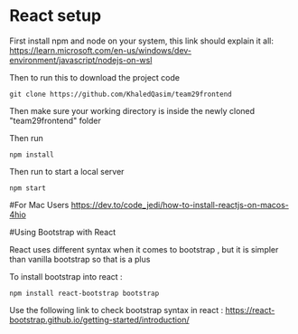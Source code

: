 # React setup

First install npm and node on your system, this link should explain it all:
https://learn.microsoft.com/en-us/windows/dev-environment/javascript/nodejs-on-wsl


Then to run this to download the project code
```
git clone https://github.com/KhaledQasim/team29frontend
```
Then make sure your working directory is inside the newly cloned "team29frontend" folder

Then run 

```
npm install
```

Then run to start a local server 
```
npm start
```

#For Mac Users
https://dev.to/code_jedi/how-to-install-reactjs-on-macos-4hio


#Using Bootstrap with React

React uses different syntax when it comes to bootstrap , but it is simpler than vanilla bootstrap so that is a plus

To install bootstrap into react :
```
npm install react-bootstrap bootstrap
```

Use the following link to check bootstrap syntax in react :
https://react-bootstrap.github.io/getting-started/introduction/
